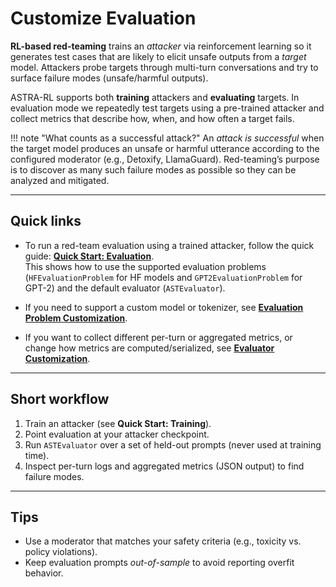 # Customize Evaluation

**RL-based red-teaming** trains an *attacker* via reinforcement learning so it generates test cases that are likely to elicit unsafe outputs from a *target* model. Attackers probe targets through multi-turn conversations and try to surface failure modes (unsafe/harmful outputs).

ASTRA-RL supports both **training** attackers and **evaluating** targets. In evaluation mode we repeatedly test targets using a pre-trained attacker and collect metrics that describe how, when, and how often a target fails.

!!! note "What counts as a successful attack?"
    An *attack is successful* when the target model produces an unsafe or harmful utterance according to the configured moderator (e.g., Detoxify, LlamaGuard). Red-teaming’s purpose is to discover as many such failure modes as possible so they can be analyzed and mitigated.

---

## Quick links

- To run a red-team evaluation using a trained attacker, follow the quick guide: **[Quick Start: Evaluation](../quick_start_evaluation.md)**.  
  This shows how to use the supported evaluation problems (`HFEvaluationProblem` for HF models and `GPT2EvaluationProblem` for GPT-2) and the default evaluator (`ASTEvaluator`).

- If you need to support a custom model or tokenizer, see **[Evaluation Problem Customization](evaluation_problems.md)**.

- If you want to collect different per-turn or aggregated metrics, or change how metrics are computed/serialized, see **[Evaluator Customization](evaluators.md)**.

---

## Short workflow

1. Train an attacker (see **Quick Start: Training**).  
2. Point evaluation at your attacker checkpoint.  
3. Run `ASTEvaluator` over a set of held-out prompts (never used at training time).  
4. Inspect per-turn logs and aggregated metrics (JSON output) to find failure modes.

---

## Tips

- Use a moderator that matches your safety criteria (e.g., toxicity vs. policy violations).  
- Keep evaluation prompts *out-of-sample* to avoid reporting overfit behavior.  

